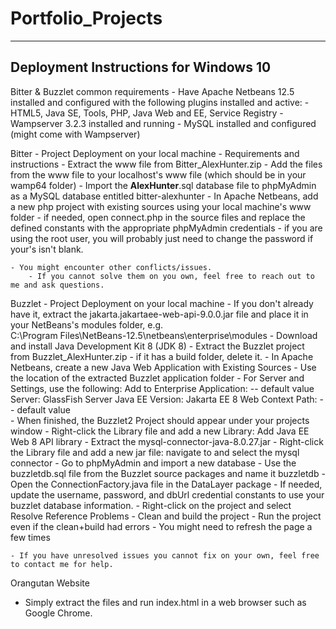 # Portfolio_Projects
--------------------------------------
Deployment Instructions for Windows 10
--------------------------------------
Bitter & Buzzlet common requirements
    - Have Apache Netbeans 12.5 installed and configured with the following plugins installed and active:
	-  HTML5, Java SE, Tools, PHP, Java Web and EE, Service Registry
    - Wampserver 3.2.3 installed and running
    - MySQL installed and configured (might come with Wampserver)

Bitter - Project Deployment on your local machine
    - Requirements and instructions 
	- Extract the www file from Bitter_AlexHunter.zip
	- Add the files from the www file to your localhost's www file (which should be in your wamp64 folder)
	- Import the __AlexHunter__.sql database file to phpMyAdmin as a MySQL database entitled bitter-alexhunter
	- In Apache Netbeans, add a new php project with existing sources using your local machine's www folder
	- if needed, open connect.php in the source files and replace the defined constants with the appropriate phpMyAdmin credentials
		- if you are using the root user, you will probably just need to change the password if your's isn't blank.
	
	- You might encounter other conflicts/issues. 
	    - If you cannot solve them on you own, feel free to reach out to me and ask questions.

Buzzlet - Project Deployment on your local machine
    - If you don't already have it, extract the jakarta.jakartaee-web-api-9.0.0.jar file and
      place it in your NetBeans's modules folder, e.g.  
	C:\Program Files\NetBeans-12.5\netbeans\enterprise\modules 
    - Download and install Java Development Kit 8 (JDK 8)
    - Extract the Buzzlet project from Buzzlet_AlexHunter.zip
	- if it has a build folder, delete it.
    - In Apache Netbeans, create a new Java Web Application with Existing Sources
	- Use the location of the extracted Buzzlet application folder
	- For Server and Settings, use the following:
		Add to Enterprise Application:  -- default value
		Server: 			GlassFish Server
		Java EE Version:		Jakarta EE 8 Web
		Context Path:			-- default value  
    - When finished, the Buzzlet2 Project should appear under your projects window
	- Right-click the Library file and add a new Library: Add Java EE Web 8 API library
	- Extract the mysql-connector-java-8.0.27.jar 
	- Right-click the Library file and add a new jar file: navigate to and select the mysql connector
    - Go to phpMyAdmin and import a new database
	- Use the buzzletdb.sql file from the Buzzlet source packages and name it buzzletdb 
    - Open the ConnectionFactory.java file in the DataLayer package
        - If needed, update the username, password, and dbUrl credential constants to use your buzzlet database information.
    - Right-click on the project and select Resolve Reference Problems
    - Clean and build the project 
    - Run the project even if the clean+build had errors
	- You might need to refresh the page a few times 

    - If you have unresolved issues you cannot fix on your own, feel free to contact me for help.

Orangutan Website
- Simply extract the files and run index.html in a web browser such as Google Chrome.
